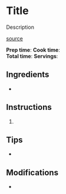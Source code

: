 # Title

Description

[source]()

**Prep time**:
**Cook time**:  
**Total time**:
**Servings**:

## Ingredients

-

## Instructions

1.

## Tips

-

## Modifications

-
